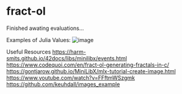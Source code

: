# fract-ol

Finished awating evaluations...

Examples of Julia Values:
![image](https://user-images.githubusercontent.com/101047194/185368030-fbc94406-3180-4d1f-b6f4-4ad8c9375577.png)

Useful Resources
https://harm-smits.github.io/42docs/libs/minilibx/events.html
https://www.codequoi.com/en/fract-ol-generating-fractals-in-c/
https://gontjarow.github.io/MiniLibX/mlx-tutorial-create-image.html
https://www.youtube.com/watch?v=FFftmWSzgmk
https://github.com/keuhdall/images_example
